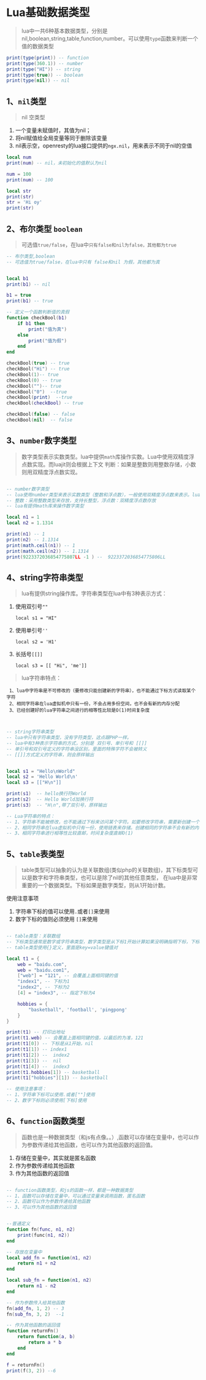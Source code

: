 # Lua基础数据类型
> lua中一共6种基本数据类型，分别是nil,boolean,string,table,function,number。可以使用`type`函数来判断一个值的数据类型

```lua
print(type(print)) -- function
print(type(360.1)) -- number
print(type("HI")) -- string
print(type(true)) -- boolean
print(type(nil)) -- nil
```

## 1、`nil`类型

> nil 空类型
1. 一个变量未赋值时，其值为nil；
2. 将nil赋值给全局变量等同于删除该变量
3. nil表示空，openresty的lua接口提供的`ngx.nil`，用来表示不同于nil的空值

```lua
local num
print(num) -- nil，未初始化的值默认为nil

num = 100
print(num) -- 100

local str
print(str)
str = 'Hi oy'
print(str)

```

## 2、布尔类型 `boolean`
> 可选值`true/false`，在lua中`只有false和nil为false，其他都为true`


```lua
-- 布尔类型,boolean
-- 可选值为true/false，在lua中只有 false和nil 为假，其他都为真


local b1
print(b1) -- nil

b1 = true
print(b1) -- true

-- 定义一个函数判断值的真假
function checkBool(b1)
    if b1 then
        print("值为真")
    else
        print("值为假")
    end
end

checkBool(true) -- true
checkBool("Hi") -- true
checkBool(1)-- true
checkBool(0) -- true
checkBool("")-- true
checkBool("0")  --true
checkBool(print)  --true
checkBool(checkBool) -- true

checkBool(false) -- false
checkBool(nil)  -- false
```

## 3、`number`数字类型
>数字类型表示实数类型。lua中提供`math`库操作实数。Lua中使用双精度浮点数实现。而luajit则会根据上下文
判断：如果是整数则用整数存储，小数则用双精度浮点数实现。

```lua

-- number数字类型
-- lua使用number类型来表示实数类型（整数和浮点数），一般使用双精度浮点数来表示。luajit中则会根据上下文判断，
-- 整数：采用整数类型来存放，支持长整型，浮点数：双精度浮点数存放
-- lua有提供math库来操作数字类型

local n1 = 1
local n2 = 1.1314

print(n1) -- 1
print(n2) -- 1.1314
print(math.ceil(n1)) -- 1
print(math.ceil(n2)) -- 1.1314
print(9223372036854775807LL -1 ) --  9223372036854775806LL
```

## 4、string字符串类型
> lua有提供string操作库。字符串类型在lua中有3种表示方式：

1. 使用双引号`""`
      
       local s1 = "HI"
      
2. 使用单引号`''`

       local s2 = 'H1' 
      
3. 长括号`[[]]`

       local s3 = [[ "Hi", 'me']]


> lua字符串特点：
   
     1、lua中字符串是不可修改的（要修改只能创建新的字符串），也不能通过下标方式读取某个字符
     2、相同字符串在lua虚拟机中只有一份，不会占用多份空间，也不会有新的内存分配
     3、已经创建好的lua字符串之间进行的相等性比较是O(1)时间复杂度
 

```lua


-- string字符串类型
-- lua中只有字符串类型，没有字符类型，这点跟PHP一样。
-- lua中有3种表示字符串的方式，分别是 双引号、单引号和 [[]]
-- 单引号和双引号定义的字符串没区别，里面的特殊字符不会被转义
-- [[]]方式定义的字符串，则会原样输出


local s1 = "Hello\nWorld"
local s2 = 'Hello World\n'
local s3 = [["H\n"]]

print(s1)  -- hello换行符World
print(s2)  -- Hello World加换行符
print(s3)  -- "H\n",带了双引号，原样输出

-- Lua字符串的特点：
-- 1、字符串不能被修改，也不能通过下标来访问某个字符。如要修改字符串，需要新创建一个字符串
-- 2、相同字符串在lua虚拟机中只有一份，使用链表来存储。创建相同的字符串不会有新的内存分配。
-- 3、相同字符串进行相等性比较直邮，时间复杂度直邮O(1)
```


##  5、`table`表类型
> table类型可以抽象的认为是关联数组(类似php的关联数组)，其下标类型可以是数字和字符串类型，也可以是除了nil的其他任意类型，
在lua中是非常重要的一个数据类型。下标如果是数字类型，则从1开始计数。

使用注意事项
1. 字符串下标的值可以使用`.`或者`[]`来使用
2. 数字下标的值则必须使用 `[]`来使用

```lua

-- table类型：关联数组
-- 下标类型通常是数字或字符串类型，数字类型是从下标1开始计算如果没明确指明下标，下标也可以是除了nil以外的所有类型
-- table类型使用{}定义，里面是key=value键值对

local t1 = {
    web = "baidu.com",
    web = "baidu.com1",
    ["web"] = "121", -- 会覆盖上面相同键的值
    "index1", -- 下标为1
    "index2", -- 下标为2
    [4] = "index3", -- 指定下标为4

    hobbies = {
        "basketball", 'football', 'pingpong'
    }
}

print(t1) -- 打印出地址
print(t1.web) -- 会覆盖上面相同键的值，以最后的为准，121
print(t1[0]) -- 下标是从1开始，nil
print(t1[1]) -- index1
print(t1[2]) --  index2
print(t1[3]) --  nil
print(t1[4]) --  index3
print(t1.hobbies[1]) -- basketball
print(t1["hobbies"][1]) -- basketball

-- 使用注意事项：
-- 1、字符串下标可以使用.或者[""]使用
-- 2、数字下标则必须使用[下标]使用
```

## 6、`function`函数类型
> 函数也是一种数据类型（和js有点像。。）,函数可以存储在变量中，也可以作为参数传递给其他函数，也可以作为其他函数的返回值。

1. 存储在变量中，其实就是匿名函数
2. 作为参数传递给其他函数
3. 作为其他函数的返回值


```lua

-- function函数类型，和js的函数一样，都是一种数据类型
-- 1、函数可以存储在变量中，可以通过变量来调用函数，匿名函数
-- 2、函数可以作为参数传递给其他函数
-- 3、可以作为其他函数的返回值


--普通定义
function fn(func, n1, n2)
    print(func(n1, n2))
end

-- 存放在变量中
local add_fn = function(n1, n2)
    return n1 + n2
end

local sub_fn = function(n1, n2)
    return n1 - n2
end

-- 作为参数传入给其他函数
fn(add_fn, 1, 2) -- 3
fn(sub_fn, 3, 2)  --1 

-- 作为其他函数的返回值
function returnFn()
    return function(a, b)
        return a * b
    end
end

f = returnFn()
print(f(3, 2)) --6
```
